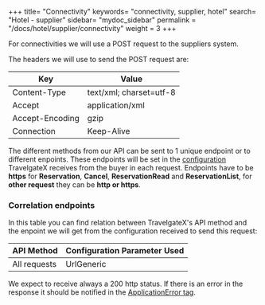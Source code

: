 +++
title= "Connectivity"
keywords= "connectivity, supplier, hotel"
search= "Hotel - supplier"
sidebar= "mydoc_sidebar"
permalink = "/docs/hotel/supplier/connectivity"
weight = 3
+++

For connectivities we will use a POST request to the suppliers system. 

The headers we will use to send the POST request are:

| **Key**                | **Value**                   |
| ------------------------- | --------------------------- |
| Content-Type  | text/xml; charset=utf-8      |
| Accept  | application/xml      |
| Accept-Encoding | gzip      |
| Connection | Keep-Alive      |

The different methods from our API can be sent to 1 unique endpoint or to different enpoints. These endpoints will be set in the [configuration](/connectiontypessellers/hotelpullsellers/how-to-guides/configuration/) TravelgateX receives from the buyer in each request. Endpoints have to be **https** for **Reservation**, **Cancel**, **ReservationRead** and **ReservationList**, for **other request** they can be **http or https**.

### Correlation endpoints

In this table you can find relation between TravelgateX's API method and the enpoint we will get from the configuration received to send this request:

| **API Method**                | **Configuration Parameter Used**                   |
| ------------------------- | --------------------------- |
| All requests  | UrlGeneric      |

We expect to receive always a 200 http status. If there is an error in the response it should be notified in the [ApplicationError tag](/connectiontypessellers/hotelpullsellers/how-to-guides/errors/).